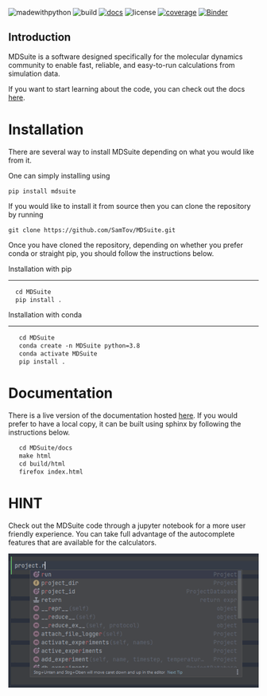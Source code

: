 ![madewithpython](https://img.shields.io/badge/Made%20With-Python-blue.svg?style=flat)
![build](https://github.com/zincware/MDSuite/actions/workflows/pytest.yml/badge.svg)
[![docs](https://readthedocs.org/projects/mdsuite/badge/?version=latest&style=flat)](https://mdsuite.readthedocs.io/en/latest/)
![license](https://img.shields.io/badge/License-EPLv2.0-purple.svg?style=flat)
[![coverage](https://coveralls.io/repos/github/zincware/MDSuite/badge.svg?branch=main)](https://coveralls.io/github/zincware/MDSuite?branch=main)
[![Binder](https://mybinder.org/badge_logo.svg)](https://mybinder.org/v2/gh/zincware/MDSuite/HEAD)


Introduction
------------

MDSuite is a software designed specifically for the molecular dynamics community to
enable fast, reliable, and easy-to-run calculations from simulation data.

If you want to start learning about the code, you can check out the docs
[here](https://mdsuite.readthedocs.io/en/latest/).

Installation
============

There are several way to install MDSuite depending on what you would like from it.

One can simply installing using

````shell
pip install mdsuite
````

If you would like to install it from source then you can clone the repository by running

````shell
git clone https://github.com/SamTov/MDSuite.git
````


Once you have cloned the repository, depending on whether you prefer conda or straight
pip, you should follow the instructions below.

Installation with pip
*********************

````shell
  cd MDSuite
  pip install .
````

Installation with conda
***********************

````shell
   cd MDSuite
   conda create -n MDSuite python=3.8
   conda activate MDSuite
   pip install .
````


Documentation
=============

There is a live version of the documentation hosted
[here](https://mdsuite.readthedocs.io/en/latest/).
If you would prefer to have a local copy, it can be built using sphinx by following the
instructions below.

````shell
   cd MDSuite/docs
   make html
   cd build/html
   firefox index.html
````

HINT
====

Check out the MDSuite code through a jupyter notebook for a more user friendly
experience. You can take full advantage of the autocomplete features that are available
for the calculators.

![autocomplete](docs/source/images/mdsuite_autocomplete.gif)
